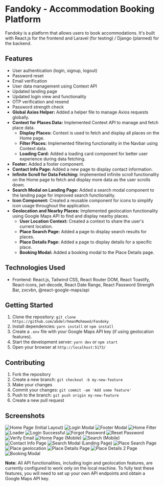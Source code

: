 # Fandoky - Accommodation Booking Platform

Fandoky is a platform that allows users to book accommodations. It's built with React.js for the frontend and Laravel (for testing) / Django (planned) for the backend.

## Features

* User authentication (login, signup, logout)
* Password reset
* Email verification
* User data management using Context API
* Updated landing page
* Updated login view and functionality
* OTP verification and resend
* Password strength check
* **Global Axios Helper:** Added a helper file to manage Axios requests globally.
* **Context for Places Data:** Implemented Context API to manage and fetch place data.
    * **Display Places:** Context is used to fetch and display all places on the Home page.
    * **Filter Places:** Implemented filtering functionality in the Navbar using Context data.
    * **Loading Card:** Added a loading card component for better user experience during data fetching.
* **Footer:** Added a footer component.
* **Contact Info Page:** Added a new page to display contact information.
* **Infinite Scroll for Data Fetching:** Implemented infinite scroll functionality on the Home page to fetch and display more data as the user scrolls down.
* **Search Modal on Landing Page:** Added a search modal component to the landing page for improved search functionality.
* **Icon Component:** Created a reusable component for icons to simplify icon usage throughout the application.
* **Geolocation and Nearby Places:** Implemented geolocation functionality using Google Maps API to find and display nearby places.
    * **User Location Context:** Created a context to share the user's current location.
    * **Place Search Page:** Added a page to display search results for places.
    * **Place Details Page:** Added a page to display details for a specific place.
    * **Booking Modal:** Added a booking modal to the Place Details page.

## Technologies Used

* Frontend: React.js, Tailwind CSS, React Router DOM, React Toastify, React-icons, jwt-decode, React Date Range, React Password Strength Bar, zxcvbn, @react-google-maps/api

## Getting Started

1. Clone the repository: `git clone https://github.com/abdelrhmanMohmaed/Fandoky`
2. Install dependencies: `yarn install` or `npm install`
3. Create a `.env` file with your Google Maps API key (if using geolocation features).
4. Start the development server: `yarn dev` or `npm start`
5. Open your browser at `http://localhost:5173/`

## Contributing

1. Fork the repository
2. Create a new branch: `git checkout -b my-new-feature`
3. Make your changes
4. Commit your changes: `git commit -am 'Add some feature'`
5. Push to the branch: `git push origin my-new-feature`
6. Create a new pull request

## Screenshots

![Home Page (Initial Layout)](screenshots/home.png)
![Login Modal](screenshots/login-modal-initial-layout.png)
![Footer Modal](screenshots/footer.png)
![Home Filter](screenshots/home-filter.png)
![Loader](screenshots/Loader.png)
![Login Successful](screenshots/login-success-initial-layout.png)
![Forgot Password](screenshots/forgot-password.png)
![Reset Password](screenshots/reset-password.png)
![Verify Email](screenshots/verify-email.png)
![Home Page (Mobile)](screenshots/home-mobile.png)
![Search (Mobile)](screenshots/search-mobile.png)
![Contact Info Page](screenshots/contact-info.png)
![Search Modal (Landing Page)](screenshots/search-modal-landing.png)
![Place Search Page](screenshots/place-search.png)
![Place geolocation](screenshots/geolocation.png)
![Place Details Page](screenshots/place-details.png)
![Place Details 2 Page](screenshots/place-details2.png)
![Booking Modal](screenshots/booking-modal.png)

**Note:** All API functionalities, including login and geolocation features, are currently configured to work only on the local machine. To fully test these features, you will need to set up your own API endpoints and obtain a Google Maps API key.